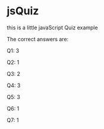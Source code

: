 # jsQuiz

this is a little javaScript Quiz example

The correct answers are:

Q1: 3

Q2: 1

Q3: 2

Q4: 3

Q5: 3

Q6: 1

Q7: 1
